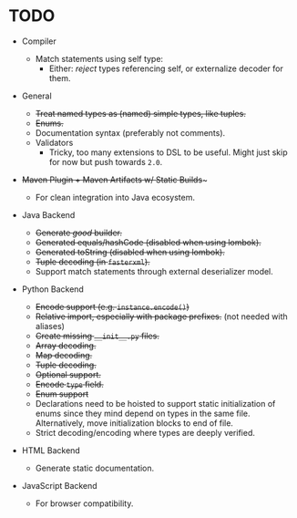 # TODO

* Compiler
  * Match statements using self type:
    * Either: *reject* types referencing self, or externalize decoder for them.

* General
  * ~~Treat named types as (named) simple types, like tuples.~~
  * ~~Enums.~~
  * Documentation syntax (preferably not comments).
  * Validators
    * Tricky, too many extensions to DSL to be useful.
      Might just skip for now but push towards `2.0`.

* ~~Maven Plugin + Maven Artifacts w/ Static Builds~~~
  * For clean integration into Java ecosystem.

* Java Backend
  * ~~Generate _good_ builder.~~
  * ~~Generated equals/hashCode (disabled when using lombok).~~
  * ~~Generated toString (disabled when using lombok).~~
  * ~~Tuple decoding (in `fasterxml`).~~
  * Support match statements through external deserializer model.

* Python Backend
  * ~~Encode support (e.g. `instance.encode()`)~~
  * ~~Relative import, especially with package prefixes.~~ (not needed with aliases)
  * ~~Create missing `__init__.py` files.~~
  * ~~Array decoding.~~
  * ~~Map decoding.~~
  * ~~Tuple decoding.~~
  * ~~Optional support.~~
  * ~~Encode `type` field.~~
  * ~~Enum support~~
  * Declarations need to be hoisted to support static initialization of enums since they mind
    depend on types in the same file. Alternatively, move initialization blocks to end of file.
  * Strict decoding/encoding where types are deeply verified.

* HTML Backend
  * Generate static documentation.

* JavaScript Backend
  * For browser compatibility.

